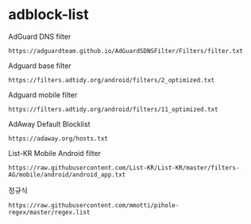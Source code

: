 # adblock-list

AdGuard DNS filter
<div class="snippet-clipboard-content position-relative" data-snippet-clipboard-copy-content="https://adguardteam.github.io/AdGuardSDNSFilter/Filters/filter.txt
"><pre><code>https://adguardteam.github.io/AdGuardSDNSFilter/Filters/filter.txt
</code></pre></div>

Adguard base filter
<div class="snippet-clipboard-content position-relative" data-snippet-clipboard-copy-content="https://filters.adtidy.org/android/filters/2_optimized.txt
"><pre><code>https://filters.adtidy.org/android/filters/2_optimized.txt
</code></pre></div>

Adguard mobile filter
<div class="snippet-clipboard-content position-relative" data-snippet-clipboard-copy-content="https://filters.adtidy.org/android/filters/11_optimized.txt
"><pre><code>https://filters.adtidy.org/android/filters/11_optimized.txt
</code></pre></div>

AdAway Default Blocklist
<div class="snippet-clipboard-content position-relative" data-snippet-clipboard-copy-content="https://adaway.org/hosts.txt
"><pre><code>https://adaway.org/hosts.txt
</code></pre></div>

List-KR Mobile Android filter
<div class="snippet-clipboard-content position-relative" data-snippet-clipboard-copy-content="https://raw.githubusercontent.com/List-KR/List-KR/master/filters-AG/mobile/android/android_app.txt
"><pre><code>https://raw.githubusercontent.com/List-KR/List-KR/master/filters-AG/mobile/android/android_app.txt
</code></pre></div>

정규식
<div class="snippet-clipboard-content position-relative" data-snippet-clipboard-copy-content="https://raw.githubusercontent.com/mmotti/pihole-regex/master/regex.list
"><pre><code>https://raw.githubusercontent.com/mmotti/pihole-regex/master/regex.list
</code></pre></div>
